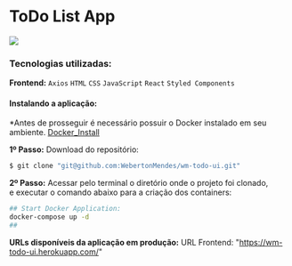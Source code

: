 # ToDo List App
![](https://live.staticflickr.com/65535/52497603832_321b9e9147_m.jpg)
<br/>

### Tecnologias utilizadas:
**Frontend:** `Axios` `HTML` `CSS` `JavaScript` `React` `Styled Components` <br/>

#### Instalando a aplicação:
*Antes de prosseguir é necessário possuir o Docker instalado em seu ambiente.
[Docker_Install](https://docs.docker.com/engine/install)

**1º Passo:** Download do repositório:
```sh
$ git clone "git@github.com:WebertonMendes/wm-todo-ui.git"
```

**2º Passo:** Acessar pelo terminal o diretório onde o projeto foi clonado, <br/>
e executar o comando abaixo para a criação dos containers:
```sh
## Start Docker Application:
docker-compose up -d
##
```

**URLs disponíveis da aplicação em produção:**
URL Frontend: "https://wm-todo-ui.herokuapp.com/" <br/>
